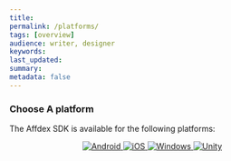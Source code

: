 ```yaml
---
title:
permalink: /platforms/
tags: [overview]
audience: writer, designer
keywords:
last_updated:
summary:
metadata: false
---
```


### Choose A platform

The Affdex SDK is available for the following platforms:


<center>
<a href="/android">
<img src="{{ "/images/android.png" | prepend: site.baseurl }}" title="Android" />
</a>
<a href="/ios">
<img src="{{ "/images/apple.png" | prepend: site.baseurl }}" title="iOS" />
</a>
<a href="/windows">
<img src="{{ "/images/windows.png" | prepend: site.baseurl }}" title="Windows" />
</a>
<a href="/unity">
<img src="{{ "/images/unity.png" | prepend: site.baseurl }}" title="Unity" />
</a>
</center>

<br />
<br />
